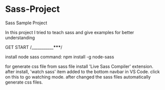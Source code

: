 # Sass-Project
Sass Sample Project

In this project I tried to teach sass and give examples for better understanding


GET START
/_______________________***____________/


install node sass command:
npm install -g node-sass

for generate css file from sass file install 'Live Sass Compiler' extension. 
after install,  'watch sass' item added to the bottom navbar in VS Code. click on this to go watching mode.
after changed the sass files automatically generate css files.



